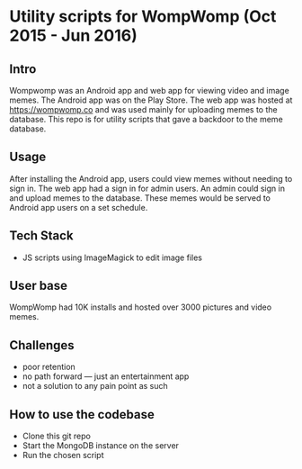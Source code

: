 # Utility scripts for WompWomp (Oct 2015 - Jun 2016)

## Intro
Wompwomp was an Android app and web app for viewing video and image memes. The Android app was on the Play Store. The web app was hosted at https://wompwomp.co and was used mainly for uploading memes to the database. This repo is for utility scripts that gave a backdoor to the meme database.

## Usage
After installing the Android app, users could view memes without needing to sign in. The web app had a sign in for admin users. An admin could sign in and upload memes to the database. These memes would be served to Android app users on a set schedule.

## Tech Stack
* JS scripts using ImageMagick to edit image files

## User base
WompWomp had 10K installs and hosted over 3000 pictures and video memes.

## Challenges
* poor retention
* no path forward — just an entertainment app
* not a solution to any pain point as such

## How to use the codebase ##
* Clone this git repo
* Start the MongoDB instance on the server
* Run the chosen script
